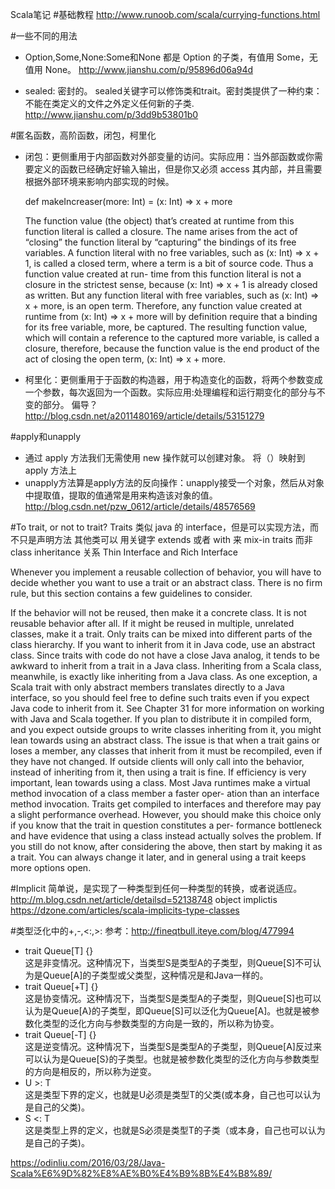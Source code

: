 Scala笔记
#基础教程
<http://www.runoob.com/scala/currying-functions.html>  

#一些不同的用法
* Option,Some,None:Some和None 都是 Option 的子类，有值用 Some，无值用 None。
<http://www.jianshu.com/p/95896d06a94d>  

* sealed: 密封的。
    sealed关键字可以修饰类和trait。密封类提供了一种约束：不能在类定义的文件之外定义任何新的子类.
    http://www.jianshu.com/p/3dd9b53801b0


#匿名函数，高阶函数，闭包，柯里化  
* 闭包：更侧重用于内部函数对外部变量的访问。实际应用：当外部函数或你需要定义的函数已经确定好输入输出，但是你又必须 access 其内部，并且需要根据外部环境来影响内部实现的时候。

	def makeIncreaser(more: Int) = (x: Int) => x + more

	The function value (the object) that’s created at runtime from this function literal is called a closure. The name arises from the act of “closing” the function literal by “capturing” the bindings of its free variables. A function literal with no free variables, such as (x: Int) => x + 1, is called a closed term, where a term is a bit of source code. Thus a function value created at run- time from this function literal is not a closure in the strictest sense, because (x: Int) => x + 1 is already closed as written. But any function literal with free variables, such as (x: Int) => x + more, is an open term. Therefore, any function value created at runtime from (x: Int) => x + more will by definition require that a binding for its free variable, more, be captured. The resulting function value, which will contain a reference to the captured more variable, is called a closure, therefore, because the function value is the end product of the act of closing the open term, (x: Int) => x + more. 

* 柯里化：更侧重用于于函数的构造器，用于构造变化的函数，将两个参数变成一个参数，每次返回为一个函数。实际应用:处理编程和运行期变化的部分与不变的部分。 偏导？
  <http://blog.csdn.net/a2011480169/article/details/53151279>  
  

#apply和unapply
* 通过 apply 方法我们无需使用 new 操作就可以创建对象。 将（）映射到 apply 方法上
* unapply方法算是apply方法的反向操作：unapply接受一个对象，然后从对象中提取值，提取的值通常是用来构造该对象的值。
<http://blog.csdn.net/pzw_0612/article/details/48576569>


#To trait, or not to trait? 
Traits
类似 java 的 interface，但是可以实现方法，而不只是声明方法
其他类可以 用关键字 extends  或者 with 来 mix-in traits 而非class inheritance 关系 Thin Interface and Rich Interface

Whenever you implement a reusable collection of behavior, you will have to decide whether you want to use a trait or an abstract class. There is no firm rule, but this section contains a few guidelines to consider. 

If the behavior will not be reused, then make it a concrete class. It is not reusable behavior after all. 
If it might be reused in multiple, unrelated classes, make it a trait. Only traits can be mixed into different parts of the class hierarchy. 
If you want to inherit from it in Java code, use an abstract class. Since traits with code do not have a close Java analog, it tends to be awkward to inherit from a trait in a Java class. Inheriting from a Scala class, meanwhile, is exactly like inheriting from a Java class. As one exception, a Scala trait with only abstract members translates directly to a Java interface, so you should feel free to define such traits even if you expect Java code to inherit from it. See Chapter 31 for more information on working with Java and Scala together. 
If you plan to distribute it in compiled form, and you expect outside groups to write classes inheriting from it, you might lean towards using an abstract class. The issue is that when a trait gains or loses a member, any classes that inherit from it must be recompiled, even if they have not changed. If outside clients will only call into the behavior, instead of inheriting from 
it, then using a trait is fine.
If efficiency is very important, lean towards using a class. Most Java 
runtimes make a virtual method invocation of a class member a faster oper- ation than an interface method invocation. Traits get compiled to interfaces and therefore may pay a slight performance overhead. However, you should make this choice only if you know that the trait in question constitutes a per- formance bottleneck and have evidence that using a class instead actually solves the problem. 
If you still do not know, after considering the above, then start by making it as a trait. You can always change it later, and in general using a trait keeps more options open. 

#Implicit
简单说，是实现了一种类型到任何一种类型的转换，或者说适应。
<http://m.blog.csdn.net/article/detailsd=52138748>
object implictis  
<https://dzone.com/articles/scala-implicits-type-classes>

#类型泛化中的+,-,<:,>:
参考：<http://fineqtbull.iteye.com/blog/477994>

* trait Queue[T] {}   
这是非变情况。这种情况下，当类型S是类型A的子类型，则Queue[S]不可认为是Queue[A]的子类型或父类型，这种情况是和Java一样的。 
* trait Queue[+T] {}    
这是协变情况。这种情况下，当类型S是类型A的子类型，则Queue[S]也可以认为是Queue[A}的子类型，即Queue[S]可以泛化为Queue[A]。也就是被参数化类型的泛化方向与参数类型的方向是一致的，所以称为协变。 
* trait Queue[-T] {}   
这是逆变情况。这种情况下，当类型S是类型A的子类型，则Queue[A]反过来可以认为是Queue[S}的子类型。也就是被参数化类型的泛化方向与参数类型的方向是相反的，所以称为逆变。
* U >: T  
这是类型下界的定义，也就是U必须是类型T的父类(或本身，自己也可以认为是自己的父类)。
* S <: T  
这是类型上界的定义，也就是S必须是类型T的子类（或本身，自己也可以认为是自己的子类)。

https://odinliu.com/2016/03/28/Java-Scala%E6%9D%82%E8%AE%B0%E4%B9%8B%E4%B8%89/

  